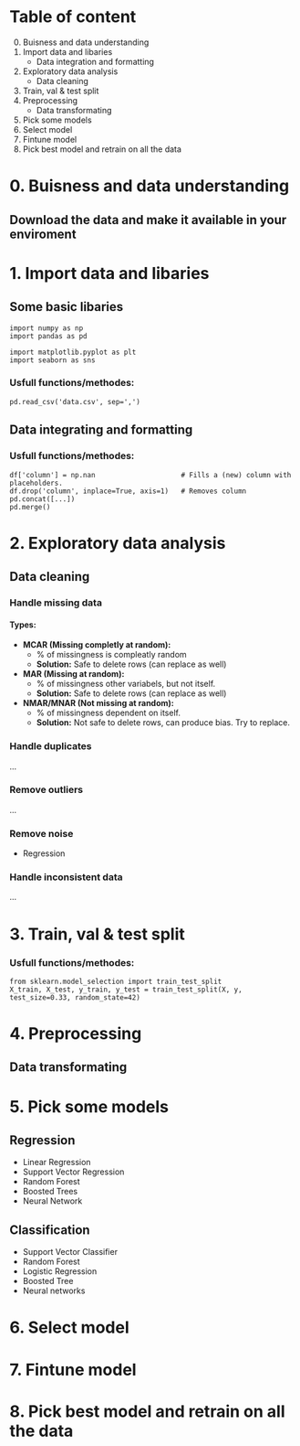 # Table of content
0. Buisness and data understanding
1. Import data and libaries
   - Data integration and formatting
2. Exploratory data analysis
   - Data cleaning
3. Train, val & test split
4. Preprocessing
   - Data transformating
5. Pick some models
6. Select model
7. Fintune model
8. Pick best model and retrain on all the data 

# 0. Buisness and data understanding
## Download the data and make it available in your enviroment

# 1. Import data and libaries
## Some basic libaries
```
import numpy as np
import pandas as pd

import matplotlib.pyplot as plt
import seaborn as sns
```
### Usfull functions/methodes:
```
pd.read_csv('data.csv', sep=',')
```

## Data integrating and formatting
### Usfull functions/methodes:
```
df['column'] = np.nan                     # Fills a (new) column with placeholders.
df.drop('column', inplace=True, axis=1)   # Removes column
pd.concat([...])
pd.merge()
```

# 2. Exploratory data analysis
## Data cleaning
### Handle missing data
#### Types:
- **MCAR (Missing completly at random):** 
  - % of missingness is compleatly random
  - **Solution:** Safe to delete rows (can replace as well)
- **MAR (Missing at random):** 
  - % of missingness other variabels, but not itself.
  - **Solution:** Safe to delete rows (can replace as well)
- **NMAR/MNAR (Not missing at random):**  
  - % of missingness dependent on itself.
  - **Solution:** Not safe to delete rows, can produce bias. Try to replace.

### Handle duplicates
...

### Remove outliers
...

### Remove noise
- Regression

### Handle inconsistent data
...

# 3. Train, val & test split
### Usfull functions/methodes:
```
from sklearn.model_selection import train_test_split
X_train, X_test, y_train, y_test = train_test_split(X, y, test_size=0.33, random_state=42)
```
# 4. Preprocessing
## Data transformating

# 5. Pick some models
## Regression
- Linear Regression
- Support Vector Regression
- Random Forest
- Boosted Trees
- Neural Network
## Classification
- Support Vector Classifier
- Random Forest
- Logistic Regression
- Boosted Tree
- Neural networks


# 6. Select model

# 7. Fintune model

# 8. Pick best model and retrain on all the data 
